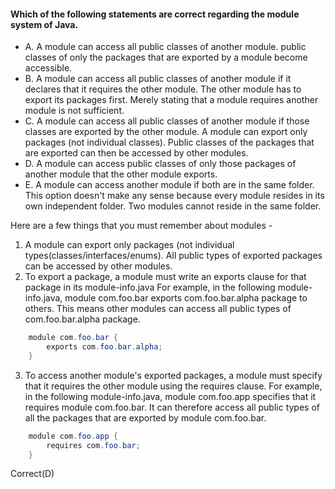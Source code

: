#### Which of the following statements are correct regarding the module system of Java.

* A. A module can access all public classes of another module.
    public classes of only the packages that are exported by a module become accessible.
* B. A module can access all public classes of another module if it declares that it requires the other module.
    The other module has to export its packages first. Merely stating that a module requires another module is not sufficient.
* C. A module can access all public classes of another module if those classes are exported by the other module.
    A module can export only packages (not individual classes).
    Public classes of the packages that are exported can then be accessed by other modules.
* D. A module can access public classes of only those packages of another module that the other module exports.
* E. A module can access another module if both are in the same folder.
    This option doesn't make any sense because every module resides in its own independent folder.
    Two modules cannot reside in the same folder.

Here are a few things that you must remember about modules -
1. A module can export only packages (not individual types(classes/interfaces/enums).
    All public types of exported packages can be accessed by other modules.
2. To export a package, a module must write an exports clause for that package in its module-info.java
    For example, in the following module-info.java, module com.foo.bar exports com.foo.bar.alpha package to others.
    This means other modules can access all public types of com.foo.bar.alpha package.

```java
    module com.foo.bar {
        exports com.foo.bar.alpha;
    }
``` 


3. To access another module's exported packages, a module must specify that it
requires the other module using the requires clause. For example,
in the following module-info.java, module com.foo.app specifies
that it requires module com.foo.bar. It can therefore
access all public types of all the packages that are exported by module com.foo.bar.
```java
    module com.foo.app {
        requires com.foo.bar;
    }
``` 

Correct(D)
    